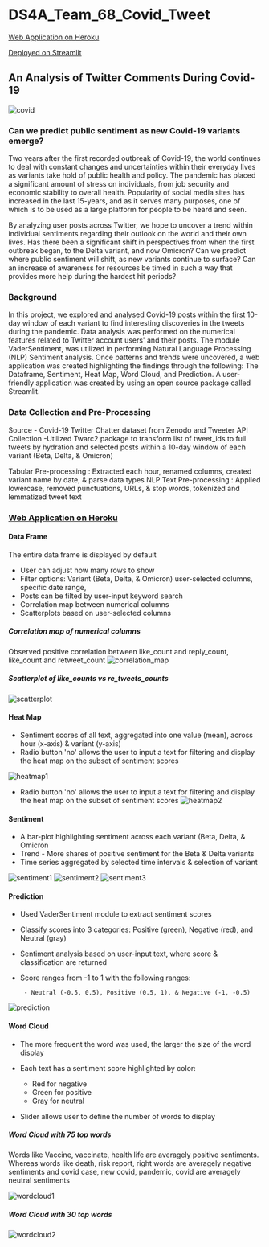 # DS4A_Team_68_Covid_Tweet


[Web Application on Heroku](https://covid-tweets-exploration.herokuapp.com/)


[Deployed on Streamlit](https://share.streamlit.io/ofunkey/ds4a_team_68_covid_tweet/main/covid_tweet_main.py)

## An Analysis of Twitter Comments During Covid-19

![covid](https://github.com/ofunkey/DS4A_Team_68_Covid_Tweet/blob/main/images/covid19-image.png)

### Can we predict public sentiment as new Covid-19 variants emerge?

Two years after the first recorded outbreak of Covid-19, the world continues to deal with constant changes and uncertainties within their everyday lives as variants take hold of public health and policy. The pandemic has placed a significant amount of stress on individuals, from job security and economic stability to overall health. Popularity of social media sites has increased in the last 15-years, and as it serves many purposes, one of which is to be used as a large platform for people to be heard and seen.

By analyzing user posts across Twitter, we hope to uncover a trend within individual sentiments regarding their outlook on the world and their own lives. Has there been a significant shift in perspectives from when the first outbreak began, to the Delta variant, and now Omicron? Can we predict where public sentiment will shift, as new variants continue to surface? Can an increase of awareness for resources be timed in such a way that provides more help during the hardest hit periods?


### Background
In this project, we explored and analysed Covid-19 posts within the first 10-day window of each variant to find interesting discoveries in the tweets during the pandemic.
Data analysis was performed on the numerical features related to Twitter account users' and their posts. The module VaderSentiment, was utilized in performing Natural Language Processing (NLP) Sentiment analysis. Once patterns and trends were uncovered, a web application was created highlighting the findings  through the following: 
The Dataframe, Sentiment, Heat Map, Word Cloud, and Prediction. A user-friendly application was created by using an open source package called Streamlit.

### Data Collection and Pre-Processing
Source - Covid-19 Twitter Chatter dataset from Zenodo and Tweeter API 
Collection -Utilized Twarc2 package to transform list of tweet_ids to full tweets by hydration and selected posts within a 10-day window of each variant (Beta, Delta, & Omicron) 

Tabular Pre-processing : Extracted each hour, renamed columns, created variant name by date, & parse data types
NLP Text Pre-processing : Applied lowercase, removed punctuations, URLs, & stop words, tokenized and lemmatized tweet text

### [Web Application on Heroku](https://covid-tweets-exploration.herokuapp.com/)

#### Data Frame
The entire data frame is displayed by default
* User can adjust how many rows to show 
* Filter options: Variant (Beta, Delta, & Omicron) user-selected columns, specific date range, 
* Posts can be filted by user-input keyword search
* Correlation map between numerical columns
* Scatterplots based on user-selected columns 

##### Correlation map of numerical columns
Observed positive correlation between like_count and reply_count, like_count and retweet_count 
![correlation_map](https://github.com/ofunkey/DS4A_Team_68_Covid_Tweet/blob/main/images/correlation_heatmap.PNG)

##### Scatterplot of like_counts vs re_tweets_counts
![scatterplot](https://github.com/ofunkey/DS4A_Team_68_Covid_Tweet/blob/main/images/scatterplot.PNG)

#### Heat Map
* Sentiment scores of all text, aggregated into one value (mean), across hour (x-axis) & variant (y-axis)
* Radio button 'no' allows the user to input a text for filtering and display the heat map on the subset of sentiment scores 

![heatmap1](https://github.com/ofunkey/DS4A_Team_68_Covid_Tweet/blob/main/images/heatmap1.PNG)

* Radio button 'no' allows the user to input a text for filtering and display the heat map on the subset of sentiment scores 
![heatmap2](https://github.com/ofunkey/DS4A_Team_68_Covid_Tweet/blob/main/images/heatmap2.PNG)

#### Sentiment
* A bar-plot highlighting sentiment across each variant (Beta, Delta, & Omicron
* Trend - More shares of positive sentiment for the Beta & Delta variants
* Time series aggregated by selected time intervals & selection of variant 

![sentiment1](https://github.com/ofunkey/DS4A_Team_68_Covid_Tweet/blob/main/images/sentiment1.PNG)
![sentiment2](https://github.com/ofunkey/DS4A_Team_68_Covid_Tweet/blob/main/images/sentiment2.PNG)
![sentiment3](https://github.com/ofunkey/DS4A_Team_68_Covid_Tweet/blob/main/images/sentiment3.PNG)

#### Prediction
* Used VaderSentiment module to extract sentiment scores
* Classify scores into 3 categories: Positive (green), Negative (red), and Neutral (gray)
* Sentiment analysis based on user-input text, where score & classification are returned 
* Score ranges from -1 to 1 with the following ranges:

       - Neutral (-0.5, 0.5), Positive (0.5, 1), & Negative (-1, -0.5)
     
 ![prediction](https://github.com/ofunkey/DS4A_Team_68_Covid_Tweet/blob/main/images/prediction.PNG)

#### Word Cloud
* The more frequent the word was used, the larger the size of the word display
* Each text has a sentiment score highlighted by color:

  - Red for negative
  - Green for positive
  - Gray for neutral
* Slider allows user to define the number of words to display

##### Word Cloud with 75 top words
Words like Vaccine, vaccinate, health life are averagely positive sentiments. Whereas words like death, risk report, right words are averagely negative sentiments and covid case, new covid, pandemic, covid are averagely neutral sentiments

![wordcloud1](https://github.com/ofunkey/DS4A_Team_68_Covid_Tweet/blob/main/images/wordcloud1.PNG)

##### Word Cloud with 30 top words
![wordcloud2](https://github.com/ofunkey/DS4A_Team_68_Covid_Tweet/blob/main/images/wordcloud2.PNG)
